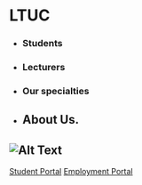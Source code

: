 # LTUC
- ### Students
- ### Lecturers
- ### Our specialties 
- ## About Us.
![Alt Text](https://img.alwakeelnews.com/Content/Upload/large/8202013104316907594295.jpg)
---






[Student Portal](https://studentsts-100533.campusnexus.cloud/Login.aspx?ReturnUrl=%2f%3fwa%3dwsignin1.0%26wtrealm%3dhttps%253a%252f%252fsisportal-100533.campusnexus.cloud%252fCMCPortal%252f%26wct%3d2021-01-25T10%253a01%253a10Z%26wctx%3drm%253d0%2526id%253dpassive%2526ru%253dsecure%252fstudent%252fstuportal.aspx%26AppType%3dPortal%26Role%3dSTUDENT&wa=wsignin1.0&wtrealm=https%3a%2f%2fsisportal-100533.campusnexus.cloud%2fCMCPortal%2f&wct=2021-01-25T10%3a01%3a10Z&wctx=rm%3d0%26id%3dpassive%26ru%3dsecure%2fstudent%2fstuportal.aspx&AppType=Portal&Role=STUDENT)
[Employment Portal](https://employmenthub.ltuc.com/)
